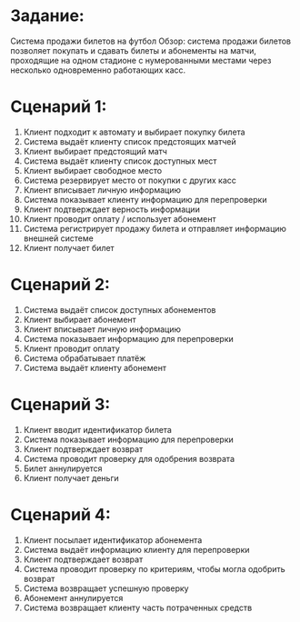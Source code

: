 # Задание:  
Система продажи билетов на футбол Обзор: система продажи билетов позволяет покупать и сдавать билеты и абонементы на матчи, проходящие на одном стадионе с нумерованными местами через несколько одновременно работающих касс.

# Сценарий 1:  
 1. Клиент подходит к автомату и выбирает покупку билета
 1. Система выдаёт клиенту список предстоящих матчей
 1. Клиент выбирает предстоящий матч
 1. Система выдаёт клиенту список доступных мест
 1. Клиент выбирает свободное место
 1. Система резервирует место от покупки с других касс
 1. Клиент вписывает личную информацию
 1. Система показывает клиенту информацию для перепроверки
 1. Клиент подтверждает верность информации
 1. Клиент проводит оплату / использует абонемент
 1. Система регистрирует продажу билета и отправляет информацию внешней системе
 1. Клиент получает билет

# Сценарий 2:
  1. Система выдаёт список доступных абонементов
  1. Клиент выбирает абонемент
  1. Клиент вписывает личную информацию
  1. Система показывает информацию для перепроверки
  1. Клиент проводит оплату
  1. Система обрабатывает платёж
  1. Система выдаёт клиенту абонемент

# Сценарий 3:
  1. Клиент вводит идентификатор билета
  1. Система показывает информацию для перепроверки
  1. Клиент подтверждает возврат
  1. Система проводит проверку для одобрения возврата
  1. Билет аннулируется
  1. Клиент получает деньги

# Сценарий 4:
  1. Клиент посылает идентификатор абонемента
  1. Система выдаёт информацию клиенту для перепроверки
  1. Клиент подтверждает возврат
  1. Система проводит проверку по критериям, чтобы могла одобрить возврат
  1. Система возвращает успешную проверку
  1. Абонемент аннулируется
  1. Система возвращает клиенту часть потраченных средств


